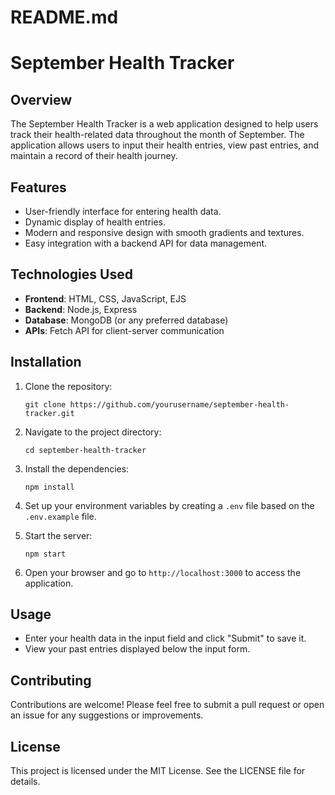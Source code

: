 # README.md

# September Health Tracker

## Overview

The September Health Tracker is a web application designed to help users track their health-related data throughout the month of September. The application allows users to input their health entries, view past entries, and maintain a record of their health journey.

## Features

- User-friendly interface for entering health data.
- Dynamic display of health entries.
- Modern and responsive design with smooth gradients and textures.
- Easy integration with a backend API for data management.

## Technologies Used

- **Frontend**: HTML, CSS, JavaScript, EJS
- **Backend**: Node.js, Express
- **Database**: MongoDB (or any preferred database)
- **APIs**: Fetch API for client-server communication

## Installation

1. Clone the repository:
   ```
   git clone https://github.com/yourusername/september-health-tracker.git
   ```

2. Navigate to the project directory:
   ```
   cd september-health-tracker
   ```

3. Install the dependencies:
   ```
   npm install
   ```

4. Set up your environment variables by creating a `.env` file based on the `.env.example` file.

5. Start the server:
   ```
   npm start
   ```

6. Open your browser and go to `http://localhost:3000` to access the application.

## Usage

- Enter your health data in the input field and click "Submit" to save it.
- View your past entries displayed below the input form.

## Contributing

Contributions are welcome! Please feel free to submit a pull request or open an issue for any suggestions or improvements.

## License

This project is licensed under the MIT License. See the LICENSE file for details.